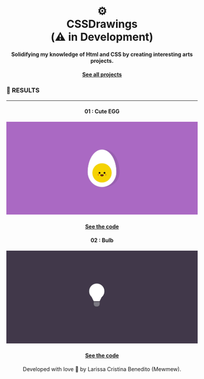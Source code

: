 <h1 align="center">
   ⚙️ <br> CSSDrawings <br>  (⚠️ in Development)
</h1>

<h4 align="center">
  Solidifying my knowledge of Html and CSS by creating interesting arts projects.
</h4>

<h4 align="center"><a href="https://mewmewdevart.github.io/CSSDrawings/" target="_blank">See all projects</a></h4>

### 🎨 RESULTS
---

<h4 align="center"> 01 : Cute EGG </h4>

[![Github](https://github.com/mewmewdevart/CSSDrawings/blob/75dc77386f04931a9569259483a88c7fa6a1d407/01%20-%20CuteEgg/cuteEgg.jpeg)](https://github.com/mewmewdevart/CSSDrawings/tree/main/01%20-%20CuteEgg)

<h4 align="center"><a href="https://github.com/mewmewdevart/CSSDrawings/tree/main/01%20-%20CuteEgg" target="_blank">See the code</a></h4>


<h4 align="center"> 02 : Bulb </h4>

[![Github](https://github.com/mewmewdevart/CSSDrawings/blob/5bdef6146137d04d82b69f38d0d26ddbcbbfab47/02%20-%20Bulb/bulb.gif)](https://github.com/mewmewdevart/CSSDrawings/tree/main/02%20-%20Bulb)

<h4 align="center"><a href="https://github.com/mewmewdevart/CSSDrawings/tree/main/02%20-%20Bulb" target="_blank">See the code</a></h4>


<p align="center"> Developed with love 💜 by Larissa Cristina Benedito (Mewmew). </p>
